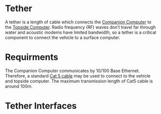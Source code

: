 # Tether

A tether is a length of cable which connects the [Companion Computer]() to the [Topside Computer](). Radio frequency (RF) waves don’t travel far through water and acoustic modems have limited bandwidth, so a tether is a critical component to connect the vehicle to a surface computer.

# Requirments

The Companion Computer communicates by 10/100 Base Ethernet. Therefore, a standard [Cat 5 cable](https://en.wikipedia.org/wiki/Category_5_cable) may be used to connect to the vehicle and topside computer. The maximum transmission length of Cat5 cable is around 100m.

# Tether Interfaces

